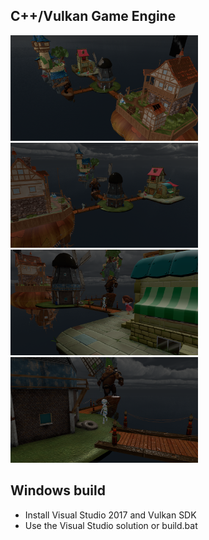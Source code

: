 
## C++/Vulkan Game Engine

<img src="https://github.com/yngccc/agby/blob/master/misc/screenshot_0.png" width="300"> <img src="https://github.com/yngccc/agby/blob/master/misc/screenshot_1.png" width="300">
<img src="https://github.com/yngccc/agby/blob/master/misc/screenshot_2.png" width="300"> <img src="https://github.com/yngccc/agby/blob/master/misc/screenshot_3.png" width="300">

## Windows build
* Install Visual Studio 2017 and Vulkan SDK
* Use the Visual Studio solution or build.bat
